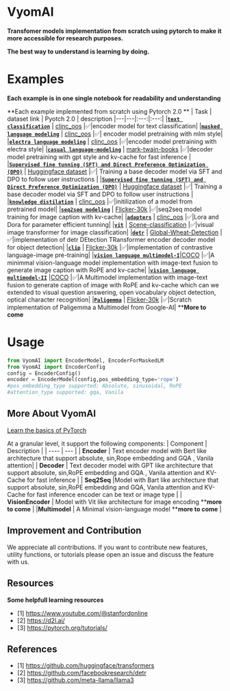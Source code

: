 # VyomAI
**Transfomer models implementation from scratch using pytorch to make it more accessible for research purposes.**

**The best way to understand is learning by doing.** 

# Examples
**Each example is in one single notebook for readability and understanding**

**Each example implemented from scratch using Pytorch 2.0 **
| Task | dataset link | Pyotch 2.0 | description
|---|---|:---:|:---:|
|[**`text classification`**](https://github.com/Ajax0564/VyomAI/blob/main/Examples/vyom-ai-classification.ipynb) | [clinc_oos](https://www.kaggle.com/code/ajax0564/data-for-distilation) |✅|encoder model for text classification|
|[**`masked language modeling`**](https://github.com/Ajax0564/VyomAI/tree/main/Examples/masked_language_modeling.ipynb) | [clinc_oos](https://www.kaggle.com/code/ajax0564/data-for-distilation) |✅| encoder model pretraining with mlm style| 
|[**`electra language modeling`**](https://github.com/Ajax0564/VyomAI/tree/main/Examples/electra-pretraining.ipynb) | [clinc_oos](https://www.kaggle.com/code/ajax0564/data-for-distilation) |✅|encoder model pretraining with electra style| 
|[**`casual language-modeling`**](https://github.com/Ajax0564/VyomAI/blob/main/Examples/vyom-ai-decoder_clm.ipynb) | [mark-twain-books](https://www.kaggle.com/datasets/msinger007/mark-twain-books) |✅|decoder model pretraining with gpt style and kv-cache for fast inference | 
|[**`Supervised fine tunning (SFT) and Direct Preference Optimization (DPO)`**](https://github.com/Ajax0564/VyomAI/blob/main/Examples/vyom-ai-llm-sft-dpo-training.ipynb) | [Huggingface dataset](https://www.kaggle.com/datasets/ajax0564/sft-dpo) |✅| Training a base decoder model via SFT and DPO to follow user instructions | 
|[**`Supervised fine tunning (SFT) and Direct Preference Optimization (DPO)`**](https://github.com/Ajax0564/VyomAI/blob/main/Examples/vyom-ai-llm-sft-dpo-training.ipynb) | [Huggingface dataset](https://www.kaggle.com/datasets/ajax0564/sft-dpo) |✅| Training a base decoder model via SFT and DPO to follow user instructions | 
|[**`knowledge distilation`**](https://github.com/Ajax0564/VyomAI/tree/main/Examples/Knowledge_distilation.ipynb) | [clinc_oos](https://www.kaggle.com/code/ajax0564/data-for-distilation) |✅|initilization of a model from pretrained model|
|[**`seq2seq modeling`**](https://github.com/Ajax0564/VyomAI/tree/main/Examples/Seq2seq-absolute.ipynb) | [Flicker-30k](https://www.kaggle.com/datasets/adityajn105/flickr30k) |✅|seq2seq model training for image caption with kv-cache|
|[**`adapters`**](https://github.com/Ajax0564/VyomAI/tree/main/Examples/adapters.ipynb) | [clinc_oos](https://www.kaggle.com/code/ajax0564/data-for-distilation) |✅|Lora and Dora for parameter efficient tunning|
|[**`vit`**](https://github.com/Ajax0564/VyomAI/tree/main/Examples/vit.ipynb) | [Scene-classification](https://www.kaggle.com/datasets/nitishabharathi/scene-classification) |✅|visual image transformer for image classification|
|[**`detr`**](https://github.com/Ajax0564/VyomAI/tree/main/Examples/detr.ipynb) | [Global-Wheat-Detection](https://www.kaggle.com/competitions/global-wheat-detection) |✅|implementation of detr DEtection TRansformer encoder decoder model for object detection|
|[**`clip`**](https://github.com/Ajax0564/VyomAI/tree/main/Examples/clip.ipynb) | [Flicker-30k](https://www.kaggle.com/datasets/adityajn105/flickr30k) |✅|implementation of contrastive language-image pre-training|
|[**`vision language multimodel-I`**](https://github.com/Ajax0564/VyomAI/blob/main/Examples/MultiModel_basic.ipynb)|[COCO](https://www.kaggle.com/datasets/nikhil7280/coco-image-caption) |✅|A minimmal vision-language model implementation with image-text fusion  to generate image caption with RoPE and kv-cache|
|[**`vision language multimodel-II`**](https://github.com/Ajax0564/VyomAI/tree/main/Examples/MultiModel_advance.ipynb) |[COCO](https://www.kaggle.com/datasets/nikhil7280/coco-image-caption) |✅|A Multimodel implementation with image-text fusion  to generate caption of  image  with RoPE and kv-cache  which can we extended to visual question answering, open vocabulary object detection, optical character recognition|
|[**`Paligemma`**](https://github.com/Ajax0564/VyomAI/blob/main/Examples/paligemma.ipynb) | [Flicker-30k](https://www.kaggle.com/datasets/adityajn105/flickr30k) |✅|Scratch implementation of Paligemma a Multimodel from Google-AI|
****More to come**


# Usage
```python
from VyomAI import EncoderModel, EncoderForMaskedLM
from VyomAI import EncoderConfig
config = EncoderConfig()
encoder = EncoderModel(config,pos_embedding_type='rope')
#pos_embedding_type supported: Absolute, sinusoidal, RoPE
#attention_type supported: gqa, Vanila

```
## More About VyomAI

[Learn the basics of PyTorch](https://pytorch.org/tutorials/beginner/basics/intro.html)

At a granular level, it support the following components:
| Component | Description |
| ---- | --- |
| **Encoder** | Text encoder model with Bert like architecture that support absolute, sin,Rope embedding and GQA , Vanila attention|
| **Decoder** | Text decoder model with GPT like architecture that support absolute, sin,RoPE embedding and GQA , Vanila attention and KV-Cache for fast inference |
| **Seq2Seq** |Model with Bart like architecture that support absolute, sin,RoPE embedding and GQA, Vanila attention and KV-Cache for fast inference encoder can be text or image type |
| **VisionEncoder** | Model with Vit like architecture for image encoding ****more to come** |
|**Multimodel** | A Minimal vision-language model ****more to come** |



## Improvement and Contribution
We appreciate all contributions.
If you want to contribute new features, utility functions, or tutorials please  open an issue and discuss the feature with us.



## Resources
**Some helpfull learning resources**
- [1] https://www.youtube.com/@stanfordonline
- [2] https://d2l.ai/
- [3] https://pytorch.org/tutorials/

## References
- [1] https://github.com/huggingface/transformers
- [2] https://github.com/facebookresearch/detr
- [3] https://github.com/meta-llama/llama3
